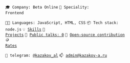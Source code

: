 <code>🎓 Company: Beta Online</code>
<code>👷 Speciality: Frontend</code><br>

<code>🧑‍💻 Languages: JavaScript, HTML, CSS</code>
<code>📦 Tech stack: node.js</code>
<code>💡 [Skills](SKILLS.md)</code>
<code>🧻 [Projects](PROJECTS.md)</code>
<code>📢 [Public talks: 0](TALKS.md)</code>
<code>👀 [Open-source contribution](CONTRIBUTION.md)</code><br>
<code>🪙 [Rates](RATES.md)</code><br>

<code>💬 telegram: [@kazakov_al](https://telegram.me/kazakov_al)</code>
<code>📫 [admin@kazakov-a.ru](mailto:admin@kazakov-a.ru)</code>
